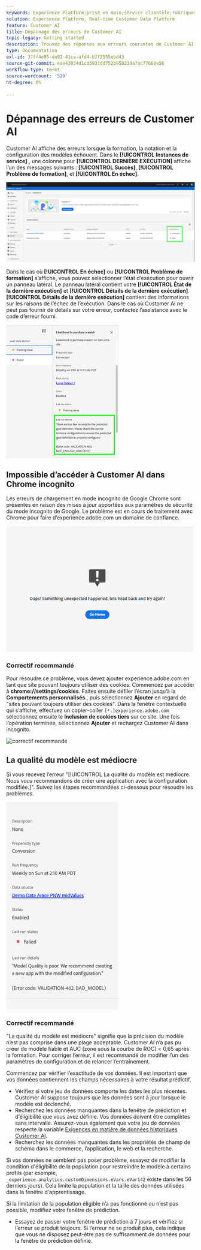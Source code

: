 ```yaml
---
keywords: Experience Platform;prise en main;service clientèle;rubriques les plus consultées;entrée de l’assistance client;sortie de l’assistance client;dépannage des problèmes client;erreurs de l’assistance client
solution: Experience Platform, Real-time Customer Data Platform
feature: Customer AI
title: Dépannage des erreurs de Customer AI
topic-legacy: Getting started
description: Trouvez des réponses aux erreurs courantes de Customer AI.
type: Documentation
exl-id: 37ff4e85-da92-41ca-afd4-b7f3555ebd43
source-git-commit: eae43834d1cd5931dd752b95023da7ac77668e56
workflow-type: tm+mt
source-wordcount: '529'
ht-degree: 0%

---
```


# Dépannage des erreurs de Customer AI

Customer AI affiche des erreurs lorsque la formation, la notation et la configuration des modèles échouent. Dans le **[!UICONTROL Instances de service]** , une colonne pour **[!UICONTROL DERNIÈRE EXÉCUTION]** affiche l’un des messages suivants : **[!UICONTROL Succès]**, **[!UICONTROL Problème de formation]**, et **[!UICONTROL En échec]**.

![état de la dernière exécution](./images/errors/last-run-status.png)

Dans le cas où **[!UICONTROL En échec]** ou **[!UICONTROL Problème de formation]** s’affiche, vous pouvez sélectionner l’état d’exécution pour ouvrir un panneau latéral. Le panneau latéral contient votre **[!UICONTROL État de la dernière exécution]** et **[!UICONTROL Détails de la dernière exécution]**. **[!UICONTROL Détails de la dernière exécution]** contient des informations sur les raisons de l’échec de l’exécution. Dans le cas où Customer AI ne peut pas fournir de détails sur votre erreur, contactez l’assistance avec le code d’erreur fourni.

<img src="./images/errors/last-run-details.png" width="300" /><br />

## Impossible d’accéder à Customer AI dans Chrome incognito

Les erreurs de chargement en mode incognito de Google Chrome sont présentes en raison des mises à jour apportées aux paramètres de sécurité du mode incognito de Google. Le problème est en cours de traitement avec Chrome pour faire d’experience.adobe.com un domaine de confiance.

<img src="./images/errors/error.PNG" width="500" /><br />

### Correctif recommandé

Pour résoudre ce problème, vous devez ajouter experience.adobe.com en tant que site pouvant toujours utiliser des cookies. Commencez par accéder à **chrome://settings/cookies**. Faites ensuite défiler l’écran jusqu’à la **Comportements personnalisés** , puis sélectionnez **Ajouter** en regard de &quot;sites pouvant toujours utiliser des cookies&quot;. Dans la fenêtre contextuelle qui s’affiche, effectuez un copier-coller `[*.]experience.adobe.com` sélectionnez ensuite le **Inclusion de cookies tiers** sur ce site. Une fois l’opération terminée, sélectionnez **Ajouter** et rechargez Customer AI dans incognito.

![correctif recommandé](./images/errors/cookies2.gif)

## La qualité du modèle est médiocre

Si vous recevez l’erreur &quot;[!UICONTROL La qualité du modèle est médiocre. Nous vous recommandons de créer une application avec la configuration modifiée.]&quot;. Suivez les étapes recommandées ci-dessous pour résoudre les problèmes.

<img src="./images/errors/model-quality.png" width="300" /><br />

### Correctif recommandé

&quot;La qualité du modèle est médiocre&quot; signifie que la précision du modèle n’est pas comprise dans une plage acceptable. Customer AI n’a pas pu créer de modèle fiable et AUC (zone sous la courbe de ROC) &lt; 0,65 après la formation. Pour corriger l’erreur, il est recommandé de modifier l’un des paramètres de configuration et de relancer l’entraînement.

Commencez par vérifier l’exactitude de vos données. Il est important que vos données contiennent les champs nécessaires à votre résultat prédictif.

- Vérifiez si votre jeu de données comporte les dates les plus récentes. Customer AI suppose toujours que les données sont à jour lorsque le modèle est déclenché.
- Recherchez les données manquantes dans la fenêtre de prédiction et d’éligibilité que vous avez définie. Vos données doivent être complètes sans intervalle. Assurez-vous également que votre jeu de données respecte la variable [Exigences en matière de données historiques Customer AI](./input-output.md#data-requirements).
- Recherchez les données manquantes dans les propriétés de champ de schéma dans le commerce, l’application, le web et la recherche.

Si vos données ne semblent pas poser problème, essayez de modifier la condition d&#39;éligibilité de la population pour restreindre le modèle à certains profils (par exemple, `_experience.analytics.customDimensions.eVars.eVar142` existe dans les 56 derniers jours). Cela limite la population et la taille des données utilisées dans la fenêtre d&#39;apprentissage.

Si la limitation de la population éligible n’a pas fonctionné ou n’est pas possible, modifiez votre fenêtre de prédiction.

- Essayez de passer votre fenêtre de prédiction à 7 jours et vérifiez si l’erreur se produit toujours. Si l’erreur ne se produit plus, cela indique que vous ne disposez peut-être pas de suffisamment de données pour la fenêtre de prédiction définie.
